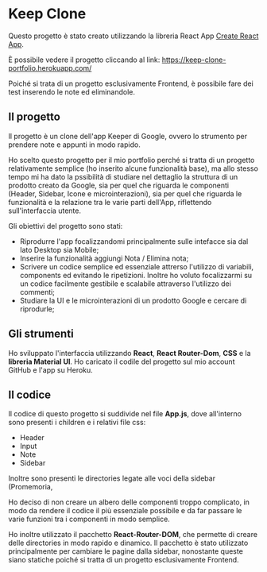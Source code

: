 # Keep Clone

Questo progetto è stato creato utilizzando la libreria React App [Create React App](https://github.com/facebook/create-react-app).

È possibile vedere il progetto cliccando al link: https://keep-clone-portfolio.herokuapp.com/

Poiché si trata di un progetto esclusivamente Frontend, è possibile fare dei test inserendo le note ed eliminandole.

## Il progetto

Il progetto è un clone dell'app Keeper di Google, ovvero lo strumento per prendere note e appunti in modo rapido.

Ho scelto questo progetto per il mio portfolio perché si tratta di un progetto relativamente semplice (ho inserito alcune funzionalità base), ma allo stesso tempo mi ha dato la pssibilità di studiare nel dettaglio la struttura di un prodotto creato da Google, sia per quel che riguarda le componenti (Header, Sidebar, Icone e microinterazioni), sia per quel che riguarda le funzionalità e la relazione tra le varie parti dell'App, riflettendo sull'interfaccia utente.

Gli obiettivi del progetto sono stati:

- Riprodurre l'app focalizzandomi principalmente sulle intefacce sia dal lato Desktop sia Mobile;
- Inserire la funzionalità aggiungi Nota / Elimina nota;
- Scrivere un codice semplice ed essenziale attrerso l'utilizzo di variabili, components ed evitando le ripetizioni. Inoltre ho voluto focalizzarmi su un codice facilmente gestibile e scalabile attraverso l'utilizzo dei commenti;
- Studiare la UI e le microinterazioni di un prodotto Google e cercare di riprodurle;

## Gli strumenti

Ho sviluppato l'interfaccia utilizzando **React**, **React Router-Dom**, **CSS** e la **libreria Material UI**. Ho caricato il codile del progetto sul mio account GitHub e l'app su Heroku.

## Il codice

Il codice di questo progetto si suddivide nel file **App.js**, dove all'interno sono presenti i children e i relativi file css:

- Header
- Input
- Note
- Sidebar


Inoltre sono presenti le directories legate alle voci della sidebar (Promemoria, 

Ho deciso di non creare un albero delle componenti troppo complicato, in modo da rendere il codice il più essenziale possibile e da far passare le varie funzioni tra i componenti in modo semplice.

Ho inoltre utilizzato il pacchetto **React-Router-DOM**, che permette di creare delle directories in modo rapido e dinamico. Il pacchetto è stato utilizzato principalmente per cambiare le pagine dalla sidebar, nonostante queste siano statiche poiché si tratta di un progetto esclusivamente Frontend.

